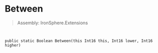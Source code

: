 ﻿

# Between

> Assembly: IronSphere.Extensions



```


public static Boolean Between(this Int16 this, Int16 lower, Int16 higher)
```